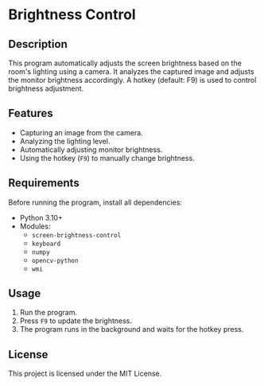 # Brightness Control

## Description

This program automatically adjusts the screen brightness based on the room's lighting using a camera. It analyzes the captured image and adjusts the monitor brightness accordingly. A hotkey (default: F9) is used to control brightness adjustment.

## Features

- Capturing an image from the camera.
- Analyzing the lighting level.
- Automatically adjusting monitor brightness.
- Using the hotkey (`F9`) to manually change brightness.

## Requirements

Before running the program, install all dependencies:
- Python 3.10+
- Modules:
  - `screen-brightness-control`
  - `keyboard`
  - `numpy`
  - `opencv-python`
  - `wmi`

## Usage

1. Run the program.
2. Press `F9` to update the brightness.
3. The program runs in the background and waits for the hotkey press.

## License
This project is licensed under the MIT License.

